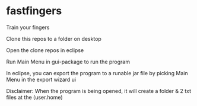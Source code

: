 # fastfingers
Train your fingers

Clone this repos to a folder on desktop

Open the clone repos in eclipse

Run Main Menu in gui-package to run the program

In eclipse, you can export the program to a runable jar file by picking Main Menu in the export wizard ui

Disclaimer: When the program is being opened, it will create a folder & 2 txt files at the (user.home)
